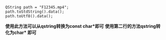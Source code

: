```language
QString path = "F12345.mp4";
path.toStdString().data();
path.toUtf8().data();
```
**使用此方法可以从qstring转换为const char\*即可**
**使用第二行的方法qstring转化为char\* 即可**

  
